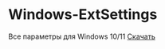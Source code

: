 # Windows-ExtSettings
Все параметры для Windows 10/11
[Скачать](https://github.com/NikitaBashirov/Windows-ExtSettings/blob/main/extsettings.msc)
